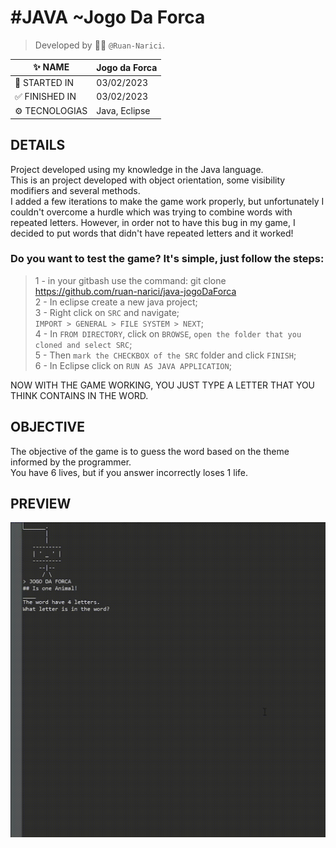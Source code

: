 # #JAVA ~Jogo Da Forca
> Developed by :man_technologist: ```@Ruan-Narici```.

| :sparkles: NAME | Jogo da Forca |
| - | - |
| :checkered_flag: STARTED IN | 03/02/2023 |
| 	:white_check_mark: FINISHED IN | 03/02/2023 |
| 	:gear: TECNOLOGIAS | Java, Eclipse |

## DETAILS 
Project developed using my knowledge in the Java language.
<br>This is an project developed with object orientation, some visibility modifiers and several methods.
<br>I added a few iterations to make the game work properly, but
unfortunately I couldn't overcome a hurdle which was trying to combine words with repeated letters. However, in order not to have this bug in my game, I decided to put words that didn't have repeated letters and it worked!

### Do you want to test the game? It's simple, just follow the steps:
>1 - in your gitbash use the command: git clone https://github.com/ruan-narici/java-jogoDaForca
<br>2 - In eclipse create a new java project;
<br>3 - Right click on ```SRC``` and navigate;
<br>```IMPORT > GENERAL > FILE SYSTEM > NEXT```;
<br>4 - In ```FROM DIRECTORY```, click on ```BROWSE```, ```open the folder that you cloned and select SRC```;
<br>5 - Then ```mark the CHECKBOX of the SRC``` folder and click ```FINISH```;
<br>6 - In Eclipse click on ```RUN AS JAVA APPLICATION```;

NOW WITH THE GAME WORKING, YOU JUST TYPE A LETTER THAT YOU THINK CONTAINS IN THE WORD.

## OBJECTIVE
The objective of the game is to guess the word based on the theme informed by the programmer.
<br>You have 6 lives, but if you answer incorrectly loses 1 life.


## PREVIEW
![GIF](./assets/img/preview.gif#vitrinedev)
